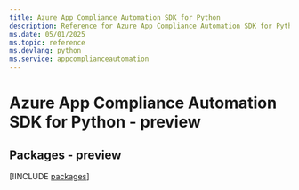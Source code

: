 ```yaml
---
title: Azure App Compliance Automation SDK for Python
description: Reference for Azure App Compliance Automation SDK for Python
ms.date: 05/01/2025
ms.topic: reference
ms.devlang: python
ms.service: appcomplianceautomation
---
```

# Azure App Compliance Automation SDK for Python - preview
## Packages - preview
[!INCLUDE [packages](app-compliance-automation-index.md)]